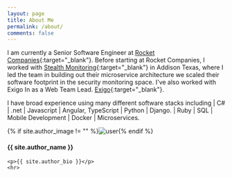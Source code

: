 ```yaml
---
layout: page
title: About Me
permalink: /about/
comments: false
---
```


I am currently a Senior Software Engineer at [Rocket Companies](https://www.rocketcompanies.com/){:target="_blank"}. Before starting at Rocket Companies, I worked with [Stealth Monitoring](https://www.stealthmonitoring.com/){:target="_blank"} in Addison Texas, where I led the team in building out their microservice architecture we scaled their software footprint in the security monitoring space. I've also worked with Exigo In as a Web Team Lead. [Exigo](http://exigo.com/){:target="_blank"}.

I have broad experience using many different software stacks including | C# | .net | Javascript | Angular, TypeScript | Python | Django. | Ruby | SQL | Mobile Development | Docker | Microservices.


<div class="profile {% if page.featured == true %} featured {% endif %}">
    {% if site.author_image != "" %}<img src="{{ site.author_image }}" class="profileimage" alt="user">{% endif %}
    <h4>{{ site.author_name }}</h4>
    
    <p>{{ site.author_bio }}</p>
    <hr>
</div>




